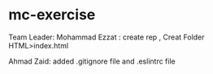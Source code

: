# mc-exercise

Team Leader:
Mohammad Ezzat : create rep , Creat Folder HTML>index.html

Ahmad Zaid: added .gitignore file and .eslintrc file